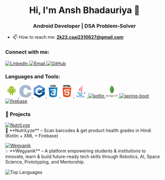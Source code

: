 <h1 align="center">Hi, I'm Ansh Bhadauriya 👋</h1>
<h3 align="center">Android Developer | DSA Problem-Solver</h3>

- 📫 How to reach me: **2k23.csai2310627@gmail.com**

<h3 align="left">Connect with me:</h3>
<p align="left">
  <a href="https://linkedin.com/in/ansh-bhadauriya-085668274" target="_blank">
    <img align="center" src="https://raw.githubusercontent.com/rahuldkjain/github-profile-readme-generator/master/src/images/icons/Social/linked-in-alt.svg" alt="LinkedIn" height="30" width="40" />
  </a>
  <a href="mailto:2k23.csai2310627@gmail.com" target="_blank">
    <img align="center" src="https://cdn-icons-png.flaticon.com/512/732/732200.png" alt="Email" height="30" width="40"/>
  </a>
  <a href="https://github.com/anshbhadauriya" target="_blank">
    <img align="center" src="https://cdn-icons-png.flaticon.com/512/733/733553.png" alt="GitHub" height="30" width="40"/>
  </a>
</p>

<h3 align="left">Languages and Tools:</h3>
<p align="left"> 
  <a href="https://developer.android.com" target="_blank" rel="noreferrer"> 
    <img src="https://raw.githubusercontent.com/devicons/devicon/master/icons/android/android-original-wordmark.svg" alt="android" width="40" height="40"/> 
  </a> 
  <a href="https://www.cprogramming.com/" target="_blank" rel="noreferrer"> 
    <img src="https://raw.githubusercontent.com/devicons/devicon/master/icons/c/c-original.svg" alt="c" width="40" height="40"/> 
  </a> 
  <a href="https://www.w3schools.com/cpp/" target="_blank" rel="noreferrer"> 
    <img src="https://raw.githubusercontent.com/devicons/devicon/master/icons/cplusplus/cplusplus-original.svg" alt="cplusplus" width="40" height="40"/> 
  </a> 
  <a href="https://www.w3schools.com/css/" target="_blank" rel="noreferrer"> 
    <img src="https://raw.githubusercontent.com/devicons/devicon/master/icons/css3/css3-original-wordmark.svg" alt="css3" width="40" height="40"/> 
  </a> 
  <a href="https://www.w3.org/html/" target="_blank" rel="noreferrer"> 
    <img src="https://raw.githubusercontent.com/devicons/devicon/master/icons/html5/html5-original-wordmark.svg" alt="html5" width="40" height="40"/> 
  </a> 
  <a href="https://www.java.com" target="_blank" rel="noreferrer"> 
    <img src="https://raw.githubusercontent.com/devicons/devicon/master/icons/java/java-original.svg" alt="java" width="40" height="40"/> 
  </a> 
  <a href="https://kotlinlang.org" target="_blank" rel="noreferrer"> 
    <img src="https://www.vectorlogo.zone/logos/kotlinlang/kotlinlang-icon.svg" alt="kotlin" width="40" height="40"/> 
  </a> 
  <a href="https://www.mongodb.com/" target="_blank" rel="noreferrer"> 
    <img src="https://raw.githubusercontent.com/devicons/devicon/master/icons/mongodb/mongodb-original-wordmark.svg" alt="mongodb" width="40" height="40"/> 
  </a> 
  <a href="https://spring.io/projects/spring-boot" target="_blank" rel="noreferrer"> 
    <img src="https://www.vectorlogo.zone/logos/springio/springio-icon.svg" alt="spring-boot" width="40" height="40"/> 
  </a>
  <a href="https://firebase.google.com/" target="_blank" rel="noreferrer">
    <img src="https://www.vectorlogo.zone/logos/firebase/firebase-icon.svg" alt="firebase" width="40" height="40"/>
  </a>
</p>

<h3 align="left">🚀 Projects</h3>

<p align="left">
  <a href="https://nutrilyze.netlify.app" target="_blank">
    <img src="https://img.shields.io/badge/NutriLyze-Android_App-blue?style=for-the-badge&logo=android&logoColor=white" alt="NutriLyze"/>
  </a>
  <br>
  📱 **NutriLyze** – Scan barcodes & get product health grades in Hindi (Kotlin + XML + Firebase)
</p>

<p align="left">
  <a href="#" target="_blank">
    <img src="https://img.shields.io/badge/Wegyanik-Under_Development-lightgrey?style=for-the-badge&logo=android&logoColor=white" alt="Wegyanik"/>
  </a>
  <br>
  💡 **Wegyanik** – A platform empowering students & institutions to innovate, learn & build future-ready tech skills through Robotics, AI, Space Science, Prototyping, and Mentorship.
</p>

<p>
  <img align="center" src="https://github-readme-stats.vercel.app/api/top-langs?username=anshbhadauriya&show_icons=true&locale=en&layout=compact" alt="Top Languages" />
</p>
